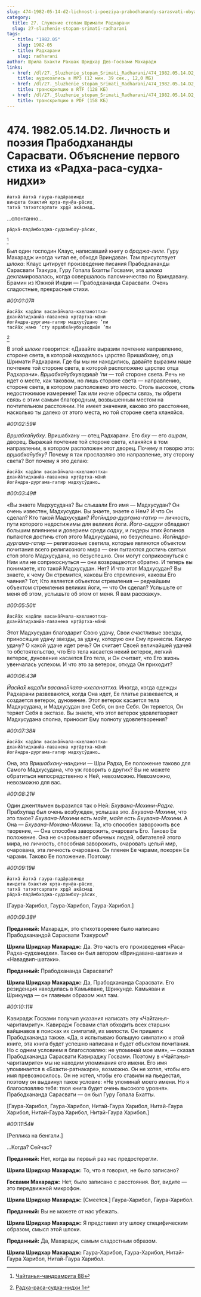 ```yaml
---
slug: 474-1982-05-14-d2-lichnost-i-poeziya-prabodhanandy-sarasvati-obyasnenie-pervogo-stiha-iz-radha-rasa-sudha-nidhi
category:
  title: 27. Служение стопам Шримати Радхарани
  slug: 27-sluzhenie-stopam-srimati-radharani
tags:
  - title: "1982.05"
    slug: 1982-05
  - title: Радхарани
    slug: radharani
author: Шрила Бхакти Ракшак Шридхар Дев-Госвами Махарадж
links:
  - href: /dl/27._Sluzhenie_stopam_Srimati_Radharani/474_1982.05.14.D2_SridharMj_Lichnost_i_pojezija_Prabodhanandy_Sarasvati_Objasnenie_pervogo_stiha_Radha-rasa-sudha-nidhi.mp3
    title: аудиозапись в MP3 (12 мин. 39 сек., 12,0 МБ)
  - href: /dl/27._Sluzhenie_stopam_Srimati_Radharani/474_1982.05.14.D2_SridharMj_Lichnost_i_pojezija_Prabodhanandy_Sarasvati_Objasnenie_pervogo_stiha_Radha-rasa-sudha-nidhi.rtf
    title: транскрипцию в RTF (128 КБ)
  - href: /dl/27._Sluzhenie_stopam_Srimati_Radharani/474_1982.05.14.D2_SridharMj_Lichnost_i_pojezija_Prabodhanandy_Sarasvati_Objasnenie_pervogo_stiha_Radha-rasa-sudha-nidhi.pdf
    title: транскрипцию в PDF (158 КБ)
---
```


# 474. 1982.05.14.D2. Личность и поэзия Прабодхананды Сарасвати. Объяснение первого стиха из «Радха-раса-судха-нидхи»

    йатха̄ йатха̄ гаура-пада̄равинде
    виндета бхактим̇ кр̣та-пун̣йа-ра̄сих̣
    татха̄ татхотсарпати хр̣дй ака̄смад…

…спонтанно…

    ра̄дха̄-пада̄мбходжа-судхамбху-ра̄сих̣
[^_ftn1]

Был один господин Клаус, написавший книгу о *браджа-лиле*. Гуру Махарадж иногда читал ее, обходя Вриндаван. Там присутствует *шлока*: Клаус цитирует произведение писания Прабодхананды Сарасвати Тхакура, Гуру Гопала Бхатты Госвами, эта *шлока* декламировалась, когда совершалось паломничество по Вриндавану. Брамин из Южной Индии — Прабодхананда Сарасвати. Очень сладостные, прекрасные стихи.

*#00:01:07#*

    йасйа̄х када̄пи васана̄н̃чала-кхеланоттха-
    дханйа̄тидханйа-паванена кр̣та̄ртха-ма̄нӣ
    йогӣндра-дургама-гатир мадхусӯдано ’пи
    тасйа̄х̣ намо ’сту вр̣шабха̄нубхуводиш́е ’пи
[^_ftn2]

В этой *шлоке* говорится: «Давайте выразим почтение направлению, стороне света, в которой находилось царство Вришабхану, отца Шримати Радхарани. Где бы мы ни находились, давайте выразим наше почтение той стороне света, в которой расположено царство отца Радхарани». *Вр̣шабха̄нубхуводиш́е ’пи* — той стороне света. Речь не идет о месте, как таковом, но лишь стороне света — направлению, стороне света, в котором расположено это место. Столь высокое, столь недостижимое измерение! Так или иначе обрести связь, ты обрети связь с этим самым благородным, возвышенным местом на почтительном расстоянии. Не имеет значения, каково это расстояние, насколько ты далеко от этого места, но той стороне света кланяйся.

*#00:02:59#*

*Вр̣шабха̄нубху*. Вришабхану — отец Радхарани. Его *бху* — его *ашрам*, дворец. Выражай почтение той стороне света, кланяйся в том направлении, в котором расположен этот дворец. Почему я говорю это: *вр̣шабха̄нубху?* Почему я так прославляю это направление, эту сторону света? Вот почему я это делаю:

    йасйа̄х када̄пи васана̄н̃чала-кхеланоттха-
    дханйа̄тидханйа-паванена кр̣та̄ртха-ма̄нӣ
    йогӣндра-дургама-гатир мадхусӯдано…

*#00:03:49#*

«Вы знаете Мадхусудана? Вы слышали Его имя — Мадхусудан? Он очень известен, Мадхусудан. Вы знаете, знаете о Нем? И что Он сделал? Кто такой Мадхусудан? *Йогӣндра-дургама-гатир* — личность, пути которого недостижимы для великих йоги. *Йога-сиддхи* обладают большим влиянием и доверием среди *садху*, и лидеры этих йогинов пытаются достичь стоп этого Мадхусудана, но безуспешно. *Йогӣндра-дургама-гатир* — религиозные светила, которые являются объектом почитания всего религиозного мира — они пытаются достичь святых стоп этого Мадхусудана, но безуспешно. Они могут соприкоснуться с Ним или не соприкоснуться — они возвращаются обратно. И теперь вы понимаете, кто такой Мадхусудан. Нет? И что этот Мадхусудан? Вы знаете, к чему Он стремится, каковы Его стремления, каковы Его чаяния? Тот, Кто является объектом стремления — редчайшим объектом стремления великих йоги, — что Он сделал? Услышьте от меня об этом, услышьте об этом от меня. Я вам расскажу».

*#00:05:50#*

    йасйа̄х када̄пи васана̄н̃чала-кхеланоттха-
    дханйа̄тидханйа-паванена кр̣та̄ртха-ма̄нӣ

Этот Мадхусудан благодарит Свою удачу, Свои счастливые звезды, приносящие удачу звезды, за удачу, которую они Ему принесли. Какую удачу? О какой удаче идет речь? Он считает Своей величайшей удачей то обстоятельство, что Его тела касается некий ветерок, легкий ветерок, дуновение касается Его тела, и Он считает, что Его жизнь увенчалась успехом. И что это за ветерок, откуда Он приходит?

*#00:06:43#*

*Йасйа̄х када̄пи васана̄н̃чала-кхеланоттха.* Иногда, когда одежды Радхарани развеваются, когда Она идет, Ее платье развевается, и создается ветерок, дуновение. Этот ветерок касается тела Мадхусудана, и Мадхусудан вне Себя, он вне Себя. Он теряется, Он теряет Себя в экстазе. Вы знаете, что этот ветерок удовлетворяет Мадхусудана сполна, приносит Ему полноту удовлетворения?

*#00:07:38#*

    йасйа̄х када̄пи васана̄н̃чала-кхеланоттха-
    дханйа̄тидханйа-паванена кр̣та̄ртха-ма̄нӣ
    йогӣндра-дургама-гатир мадхусӯдано…

Она, эта *Вришабхану-нандини* — Шри Радха, Ее положение таково для Самого Мадхусудана, что уж говорить о других? Вы не можете обратиться непосредственно к Ней, невозможно. Невозможно, невозможно для вас.

*#00:08:21#*

Один джентльмен выразился так о Ней: *Бхувана-Мохини-Радхе*. Прабхупад был очень возбужден, услышав это. *Бхувана-Мохини*, что это такое? *Бхувана-Мохини* есть *майя*, *майя* есть *Бхувана-Мохини*. А Она — *Бхувана-Мохана-Мохини*: Та, кто способен заворожить все творение, — Она способна заворожить, очаровать Его. Таково Ее положение. Она не очаровывает обычных людей, обитателей этого мира, но личность, способная заворожить, очаровать целый мир, очарована, эта личность очарована. Он пленен Ее чарами, покорен Ее чарами. Таково Ее положение. Поэтому:

*#00:09:19#*

    йатха̄ йатха̄ гаура-пада̄равинде
    виндета бхактим̇ кр̣та-пун̣йа-ра̄сих̣
    татха̄ татхотсарпати хр̣дй ака̄смад
    ра̄дха̄-пада̄мбходжа-судхамбху-ра̄сих̣

[Гаура-Харибол, Гаура-Харибол, Гаура-Харибол.]

*#00:09:38#*

**Преданный:** Махарадж, это стихотворение было написано Прабодханандой Сарасвати Тхакуром?

**Шрила Шридхар Махарадж:** Да. Это часть его произведения «Раса-Радха-судханидхи». Также он был автором «Вриндавана-шатаки» и «Навадвип-шатаки».

**Преданный:** Прабодхананда Сарасвати?

**Шрила Шридхар Махарадж:** Да, Прабодхананда Сарасвати. Его резиденция находилась в Камьяване, Шрикунде. Камьяван и Шрикунда — он главным образом жил там.

*#00:10:11#*

Кавирадж Госвами получил указания написать эту «Чайтанья-чаритамриту». Кавирадж Госвами стал обходить всех старших вайшнавов в поисках их симпатий, их милости. Он пришел к Прабодхананда также. «Да, я испытываю большую симпатию к этой книге, эта книга будет успешно написана и будет объектом почитания. Но с одним условием я благословляю: не упоминай мое имя», — сказал Прабодхананда Сарасвати Кавираджу Госвами. Поэтому в «Чайтанья-чаритамрите» мы не находим упоминания его имени. Его имя упоминается в «Бхакти-ратнакаре», возможно. Он не хотел, чтобы его имя превозносилось. Он не хотел, чтобы его ставили на пьедестал, поэтому он выдвинул такое условие: «Не упоминай моего имени. Но я благословляю тебя: твоя книга будет очень высокого уровня». Прабодхананда Сарасвати — он был Гуру Гопала Бхатты.

[Гаура-Харибол, Гаура-Харибол, Нитай-Гаура Харибол, Нитай-Гаура Харибол, Нитай-Гаура Харибол, Нитай-Гаура Харибол.]

*#00:11:54#*

[Реплика на бенгали.]

…Когда? Сейчас?

**Преданный:** Нет, когда вы первый раз нас предостерегли.

**Шрила Шридхар Махарадж:** То, что я говорил, не было записано?

**Госвами Махарадж:** Нет, было записано с расстояния. Вот, видите — это передвижной микрофон.

**Шрила Шридхар Махарадж:** [Смеется.] Гаура-Харибол, Гаура-Харибол.

**Преданный:** Вы не можете от нас убежать.

**Шрила Шридхар Махарадж:** Я представил эту шлоку специфическим образом, смысл этой шлоки.

**Преданный:** Да, Махарадж, самым сладостным образом.

**Шрила Шридхар Махарадж:** Гаура-Харибол, Гаура-Харибол, Нитай-Гаура Харибол, Нитай-Гаура Харибол.



[^_ftn1]: [Чайтанья-чандрамрита 88](../notes/chajtanya-chandramrita/chajtanya-chandramrita-88.md)

[^_ftn2]: [Радха-раса-судха-нидхи 1](../notes/radha-rasa-sudha-nidhi/radha-rasa-sudha-nidhi-1.md)
